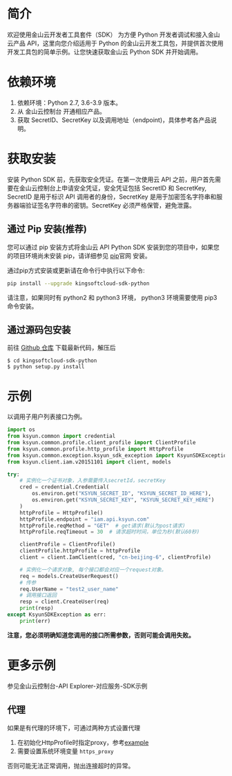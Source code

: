 # 简介
欢迎使用金山云开发者工具套件（SDK）
为方便 Python 开发者调试和接入金山云产品 API，这里向您介绍适用于 Python 的金山云开发工具包，并提供首次使用开发工具包的简单示例。让您快速获取金山云 Python SDK 并开始调用。

# 依赖环境

1. 依赖环境：Python 2.7, 3.6-3.9 版本。
2. 从 金山云控制台 开通相应产品。
3. 获取 SecretID、SecretKey 以及调用地址（endpoint)，具体参考各产品说明。

# 获取安装

安装 Python SDK 前，先获取安全凭证。在第一次使用云 API 之前，用户首先需要在金山云控制台上申请安全凭证，安全凭证包括 SecretID 和 SecretKey, SecretID 是用于标识 API 调用者的身份，SecretKey 是用于加密签名字符串和服务器端验证签名字符串的密钥。SecretKey 必须严格保管，避免泄露。

## 通过 Pip 安装(推荐)

您可以通过 pip 安装方式将金山云 API Python SDK 安装到您的项目中，如果您的项目环境尚未安装 pip，请详细参见 [pip](https://pip.pypa.io/en/stable/installing/?spm=a3c0i.o32026zh.a3.6.74134958lLSo6o)官网 安装。

通过pip方式安装或更新请在命令行中执行以下命令:

```bash
pip install --upgrade kingsoftcloud-sdk-python
```

请注意，如果同时有 python2 和 python3 环境， python3 环境需要使用 pip3 命令安装。

## 通过源码包安装

前往 [Github 仓库](https://github.com/kingsoftcloud/sdk-python) 下载最新代码，解压后

    $ cd kingsoftcloud-sdk-python
    $ python setup.py install

# 示例

以调用子用户列表接口为例。

```python
import os
from ksyun.common import credential
from ksyun.common.profile.client_profile import ClientProfile
from ksyun.common.profile.http_profile import HttpProfile
from ksyun.common.exception.ksyun_sdk_exception import KsyunSDKException
from ksyun.client.iam.v20151101 import client, models

try:
    # 实例化一个证书对象，入参需要传入secretId，secretKey
    cred = credential.Credential(
        os.environ.get("KSYUN_SECRET_ID", "KSYUN_SECRET_ID_HERE"),
        os.environ.get("KSYUN_SECRET_KEY", "KSYUN_SECRET_KEY_HERE")
    )
    httpProfile = HttpProfile()
    httpProfile.endpoint = "iam.api.ksyun.com"
    httpProfile.reqMethod = "GET"  # get请求(默认为post请求)
    httpProfile.reqTimeout = 30  # 请求超时时间，单位为秒(默认60秒)

    clientProfile = ClientProfile()
    clientProfile.httpProfile = httpProfile
    client = client.IamClient(cred, "cn-beijing-6", clientProfile)

    # 实例化一个请求对象, 每个接口都会对应一个request对象。
    req = models.CreateUserRequest()
    # 传参
    req.UserName = "test2_user_name"
    # 调用接口返回
    resp = client.CreateUser(req)
    print(resp)
except KsyunSDKException as err:
    print(err)
```

**注意，您必须明确知道您调用的接口所需参数，否则可能会调用失败。**

# 更多示例
参见金山云控制台-API Explorer-对应服务-SDK示例

## 代理

如果是有代理的环境下，可通过两种方式设置代理

1. 在初始化HttpProfile时指定proxy，参考[example](https://github.com/ksyun/ksyun-sdk-python/blob/master/examples/cvm/v20170312/describe_zones.py)
2. 需要设置系统环境变量 `https_proxy`

否则可能无法正常调用，抛出连接超时的异常。